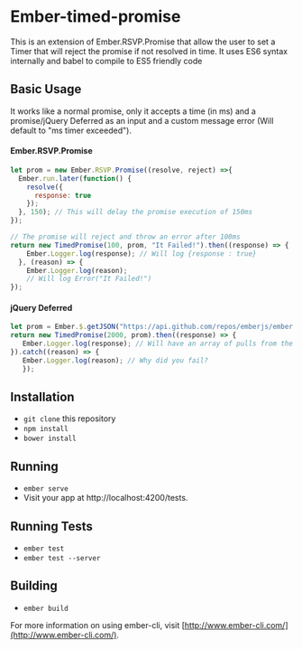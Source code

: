 # Ember-timed-promise

This is an extension of Ember.RSVP.Promise that allow the user to set a Timer
that will reject the promise if not resolved in time.
It uses ES6 syntax internally and babel to compile to ES5 friendly code


## Basic Usage
It works like a normal promise, only it accepts a time (in ms) and a promise/jQuery Deferred as an input and a custom message error (Will default to "<time>ms timer exceeded").

#### Ember.RSVP.Promise
```javascript
let prom = new Ember.RSVP.Promise((resolve, reject) =>{
  Ember.run.later(function() {
    resolve({
      response: true
    });
  }, 150); // This will delay the promise execution of 150ms
});

// The promise will reject and throw an error after 100ms
return new TimedPromise(100, prom, "It Failed!").then((response) => {
    Ember.Logger.log(response); // Will log {response : true}
  }, (reason) => {
    Ember.Logger.log(reason);
    // Will log Error("It Failed!")
});
```

#### jQuery Deferred
```javascript
let prom = Ember.$.getJSON("https://api.github.com/repos/emberjs/ember.js/pulls");
return new TimedPromise(2000, prom).then((response) => {
   Ember.Logger.log(response); // Will have an array of pulls from the ember repo
}).catch((reason) => {
   Ember.Logger.log(reason); // Why did you fail?
   });
```

## Installation

* `git clone` this repository
* `npm install`
* `bower install`

## Running

* `ember serve`
* Visit your app at http://localhost:4200/tests.

## Running Tests

* `ember test`
* `ember test --server`

## Building

* `ember build`

For more information on using ember-cli, visit [http://www.ember-cli.com/](http://www.ember-cli.com/).
